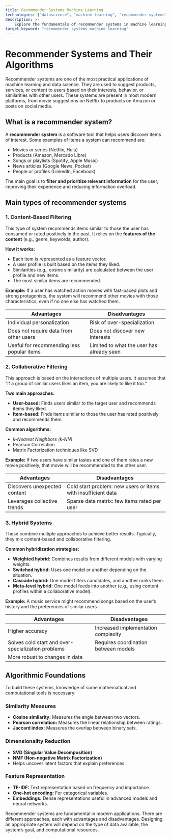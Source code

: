 ```yaml
---
title: Recommender Systems Machine Learning
technologies: ["datascience", "machine-learning", "recommender-systems"]
description: >-
    Explore the fundamentals of recommender systems in machine learning, including various types and algorithms. This guide is designed for beginners in Machine Learning and Data Science, providing clear and educational insights.
target_keyword: "recommender systems machine learning"
---
```



# Recommender Systems and Their Algorithms


Recommender systems are one of the most practical applications of machine learning and data science. They are used to suggest products, services, or content to users based on their interests, behavior, or similarities with other users. These systems are present in most modern platforms, from movie suggestions on Netflix to products on Amazon or posts on social media.


## What is a recommender system?

A **recommender system** is a software tool that helps users discover items of interest. Some examples of items a system can recommend are:

- Movies or series (Netflix, Hulu)
- Products (Amazon, Mercado Libre)
- Songs or playlists (Spotify, Apple Music)
- News articles (Google News, Pocket)
- People or profiles (LinkedIn, Facebook)

The main goal is to **filter and prioritize relevant information** for the user, improving their experience and reducing information overload.


## Main types of recommender systems

### 1. Content-Based Filtering

This type of system recommends items similar to those the user has consumed or rated positively in the past. It relies on the **features of the content** (e.g., genre, keywords, author).

**How it works:**

- Each item is represented as a feature vector.
- A user profile is built based on the items they liked.
- Similarities (e.g., cosine similarity) are calculated between the user profile and new items.
- The most similar items are recommended.

**Example:** If a user has watched action movies with fast-paced plots and strong protagonists, the system will recommend other movies with those characteristics, even if no one else has watched them.

| Advantages                                    | Disadvantages                                     |
|----------------------------------------------|--------------------------------------------------|
| Individual personalization                    | Risk of over-specialization                      |
| Does not require data from other users       | Does not discover new interests                  |
| Useful for recommending less popular items   | Limited to what the user has already seen        |


### 2. Collaborative Filtering

This approach is based on the interactions of multiple users. It assumes that “if a group of similar users likes an item, you are likely to like it too.”

**Two main approaches:**

- **User-based:** Finds users similar to the target user and recommends items they liked.
- **Item-based:** Finds items similar to those the user has rated positively and recommends them.

**Common algorithms:**

- *k-Nearest Neighbors (k-NN)*
- Pearson Correlation
- Matrix Factorization techniques like SVD

**Example:** If two users have similar tastes and one of them rates a new movie positively, that movie will be recommended to the other user.

| Advantages                          | Disadvantages                                                              |
|-------------------------------------|---------------------------------------------------------------------------|
| Discovers unexpected content         | Cold start problem: new users or items with insufficient data             |
| Leverages collective trends          | Sparse data matrix: few items rated per user                              |


### 3. Hybrid Systems

These combine multiple approaches to achieve better results. Typically, they mix content-based and collaborative filtering.

**Common hybridization strategies:**

- **Weighted hybrid:** Combines results from different models with varying weights.
- **Switched hybrid:** Uses one model or another depending on the situation.
- **Cascade hybrid:** One model filters candidates, and another ranks them.
- **Meta-level hybrid:** One model feeds into another (e.g., using content profiles within a collaborative model).

**Example:** A music service might recommend songs based on the user’s history and the preferences of similar users.

| Advantages                                                             | Disadvantages                                      |
|------------------------------------------------------------------------|--------------------------------------------------|
| Higher accuracy                                                        | Increased implementation complexity               |
| Solves cold start and over-specialization problems                     | Requires coordination between models              |
| More robust to changes in data                                         |                                                  |


## Algorithmic Foundations

To build these systems, knowledge of some mathematical and computational tools is necessary:

### Similarity Measures

- **Cosine similarity:** Measures the angle between two vectors.
- **Pearson correlation:** Measures the linear relationship between ratings.
- **Jaccard index:** Measures the overlap between binary sets.

### Dimensionality Reduction

- **SVD (Singular Value Decomposition)**
- **NMF (Non-negative Matrix Factorization)**
- Helps uncover latent factors that explain preferences.

### Feature Representation

- **TF-IDF:** Text representation based on frequency and importance.
- **One-hot encoding:** For categorical variables.
- **Embeddings:** Dense representations useful in advanced models and neural networks.


Recommender systems are fundamental in modern applications. There are different approaches, each with advantages and disadvantages. Designing an appropriate system will depend on the type of data available, the system’s goal, and computational resources.
